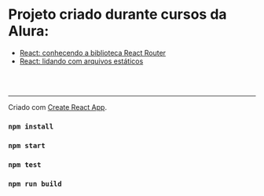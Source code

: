 # Projeto criado durante cursos da Alura:
- [React: conhecendo a biblioteca React Router](https://cursos.alura.com.br/course/react-biblioteca-react-router)
- [React: lidando com arquivos estáticos](https://cursos.alura.com.br/course/react-arquivos-estatico)

<br/>
<br/>

_______________________


Criado com [Create React App](https://github.com/facebook/create-react-app).

### `npm install`

### `npm start`

### `npm test`

### `npm run build`
